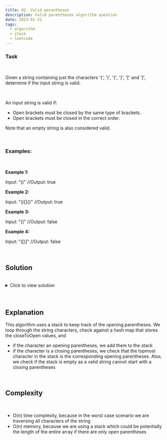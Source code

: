 ```yaml
---
title: 02. Valid parentheses
description: Valid parentheses algorithm question
date: 2023-01-31
tags:
  - algorithm
  - stack
  - leetcode
---
```


### Task

<br />

Given a string containing just the characters '(', ')', '{', '}', '[' and ']', determine if the input string is valid.

<br />

An input string is valid if:

- Open brackets must be closed by the same type of brackets.
- Open brackets must be closed in the correct order.

Note that an empty string is also considered valid.

<br />

### Examples:

<br />

**Example 1:**

Input: "()" //Output: true

**Example 2:**

Input: "()[]{}" //Output: true

**Example 3:**

Input: "(]" //Output: false

**Example 4:**

Input: "([)]" //Output: false

<br />

## Solution

<br/>

<details>
  <summary>Click to view solution</summary>

```js
const closeToOpen = {
  ")": "(",
  "]": "[",
  "}": "{",
};

var isValid = function (s) {
  let stack = [];
  for (let i = 0; i < s.length; i++) {
    let checkedChar = s[i];
    if (closeToOpen[checkedChar]) {
      if (stack && stack[0] === closeToOpen[checkedChar]) {
        stack.shift();
      } else {
        return false;
      }
    } else {
      stack.unshift(checkedChar);
    }
  }
  if (stack.length > 0) {
    return false;
  }
  return true;
};
```

</details>

<br/>
<br />

## Explanation

This algorithm uses a stack to keep track of the opening parentheses.
We loop through the string characters, check against a hash map that stores the closeToOpen values, and

- if the character an opening parentheses, we add them to the stack
- if the character is a closing parentheses, we check that the topmost character in the stack is the corresponding opening parentheses. Also, we check if the stack is empty as a valid string cannot start with a closing parentheses

<br/>

## Complexity

<br />

- O(n) time complexity, because in the worst case scenario we are traversing all characters of the string
- O(n) memory, because we are using a stack which could be potentially the length of the entire array if there are only open parentheses
